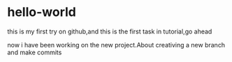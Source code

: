 # hello-world
this is my first try on github,and this is the first task in tutorial,go ahead

now i have been working on the new project.About creativing  a new branch and make commits
